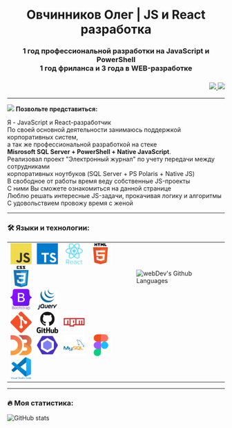 
<h1 align="center">
  Овчинников Олег | JS и React разработка
</h1>

<h3 align="center">
  <p>1 год профессиональной разработки на JavaScript и PowerShell<br>
  1 год фриланса и 3 года в WEB-разработке</p>
</h3>

<h3 align="right">
  <a href="https://nn.hh.ru/resume/fd4ab6cfff06090a860039ed1f4d5a324c7945">
    <img src="https://img.shields.io/badge/hh|-Ovchinnikov-red?labelColor=red&logoColor=white&style=flat"></img>
  </a>
  <a href="https://www.linkedin.com/in/oleg-ovchinnikov-2bab08202/">
    <img src="https://img.shields.io/badge/Ovchinnikov-blue?logo=linkedin&logoColor=white&style=flat"></img>
  </a>
</h3>

---

<span>
  <img src="https://github.com/blackcater/blackcater/raw/main/images/Hi.gif" height="32"/>
</span>
<span>
  <b>Позвольте представиться:</b>
</span>
<p> </p>
<p>
Я - JavaScript и React-разработчик<br>
По своей основной деятельности занимаюсь поддержкой корпоративных систем,<br>
а так же профессиональной разработкой на стеке<br>
<b>Misrosoft SQL Server + PowerShell + Native JavaScript</b>.<br>
Реализовал проект "Электронный журнал" по учету передачи между сотрудниками<br>
корпоративных ноутбуков (SQL Server + PS Polaris + Native JS)<br>
В свободное от работы время веду собственные JS-проекты<br>
С ними Вы сможете ознакомиться на данной странице<br>
Люблю решать интересные JS-задачи, прокачивая логику и алгоритмы<br>
С удовольствием провожу время с женой</p>


---

### :hammer_and_wrench: Языки и технологии:

<table border="0" bordercolor="white">
  <tbody border="0" bordercolor="white">
    <tr border="0" bordercolor="white">
      <td border="0" bordercolor="white">
        <div>
          <img src="https://github.com/devicons/devicon/blob/master/icons/javascript/javascript-original.svg" title="javascript" alt="javascript" width="50" height="50"/>
          &nbsp;
          <img src="https://github.com/devicons/devicon/blob/master/icons/typescript/typescript-original.svg" title="typescript" alt="typescript" width="50" height="50"/>
          &nbsp;
          <img src="https://github.com/devicons/devicon/blob/master/icons/react/react-original-wordmark.svg" title="React" alt="React" width="50" height="50"/>
          &nbsp;
          <img src="https://github.com/devicons/devicon/blob/master/icons/html5/html5-original-wordmark.svg" title="html5" alt="html5" width="50" height="50"/>
          &nbsp;
          <img src="https://github.com/devicons/devicon/blob/master/icons/css3/css3-original-wordmark.svg" title="css3" alt="css3" width="50" height="50"/>
        </div>
        <div>
          <img src="https://github.com/devicons/devicon/blob/master/icons/bootstrap/bootstrap-original-wordmark.svg" title="bootstrap" alt="bootstrap" width="50" height="50"/>
          &nbsp;
          <img src="https://github.com/devicons/devicon/blob/master/icons/jquery/jquery-original-wordmark.svg" title="jquery" alt="jquery" width="50" height="50"/>
        </div>
        <div>
          <img src="https://github.com/devicons/devicon/blob/master/icons/git/git-original.svg" title="git" alt="git" width="50" height="50"/>
          &nbsp;
          <img src="https://github.com/devicons/devicon/blob/master/icons/github/github-original-wordmark.svg" title="github" alt="github" width="50" height="50"/>
          &nbsp;
          <img src="https://github.com/devicons/devicon/blob/master/icons/npm/npm-original-wordmark.svg" title="npm" alt="npm" width="50" height="50"/>
        </div>  
        <div>
          <img src="https://github.com/devicons/devicon/blob/master/icons/d3js/d3js-original.svg" title="d3js" alt="d3js" width="50" height="50"/>
          &nbsp;
          <img src="https://github.com/devicons/devicon/blob/master/icons/eslint/eslint-original.svg" title="eslint" alt="eslint" width="50" height="50"/>
          &nbsp;
          <img src="https://github.com/devicons/devicon/blob/master/icons/mysql/mysql-original-wordmark.svg" title="mysql" alt="mysql" width="50" height="50"/>
          &nbsp;
          <img src="https://github.com/devicons/devicon/blob/master/icons/figma/figma-original.svg" title="figma" alt="figma" width="50" height="50"/>
          &nbsp;
          <img src="https://github.com/devicons/devicon/blob/master/icons/vscode/vscode-original-wordmark.svg" title="vscode" alt="vscode" width="50" height="50"/>
        </div>
      </td>
      <td border="0" bordercolor="white">
        <div>
          <img height="195px" align="right" alt="webDev's Github Languages" src="https://github-readme-stats-sigma-five.vercel.app/api/top-langs/?username=Jade-Dragon88&layout=compact&theme=vision-friendly-dark" />
        </div>
      </td>
    </tr>
  </tbody>
</table>

---

### :fire: Моя статистика:

![GitHub stats](https://github-readme-stats.vercel.app/api?username=Jade-Dragon88&show_icons=true&theme=cobalt&hide=prs,issues,contribs)












